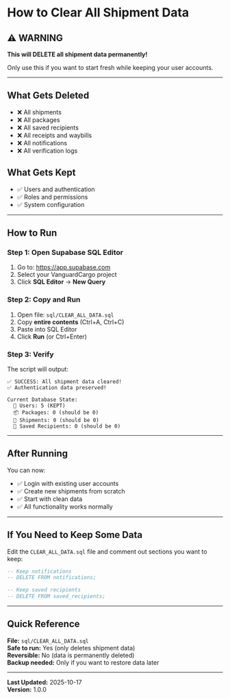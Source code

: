 # How to Clear All Shipment Data

## ⚠️ WARNING
**This will DELETE all shipment data permanently!**

Only use this if you want to start fresh while keeping your user accounts.

---

## What Gets Deleted
- ❌ All shipments
- ❌ All packages  
- ❌ All saved recipients
- ❌ All receipts and waybills
- ❌ All notifications
- ❌ All verification logs

## What Gets Kept
- ✅ Users and authentication
- ✅ Roles and permissions
- ✅ System configuration

---

## How to Run

### Step 1: Open Supabase SQL Editor
1. Go to: https://app.supabase.com
2. Select your VanguardCargo project
3. Click **SQL Editor** → **New Query**

### Step 2: Copy and Run
1. Open file: `sql/CLEAR_ALL_DATA.sql`
2. Copy **entire contents** (Ctrl+A, Ctrl+C)
3. Paste into SQL Editor
4. Click **Run** (or Ctrl+Enter)

### Step 3: Verify
The script will output:
```
✅ SUCCESS: All shipment data cleared!
✅ Authentication data preserved!

Current Database State:
  👥 Users: 5 (KEPT)
  📦 Packages: 0 (should be 0)
  🚚 Shipments: 0 (should be 0)
  📝 Saved Recipients: 0 (should be 0)
```

---

## After Running

You can now:
- ✅ Login with existing user accounts
- ✅ Create new shipments from scratch
- ✅ Start with clean data
- ✅ All functionality works normally

---

## If You Need to Keep Some Data

Edit the `CLEAR_ALL_DATA.sql` file and comment out sections you want to keep:

```sql
-- Keep notifications
-- DELETE FROM notifications;

-- Keep saved recipients
-- DELETE FROM saved_recipients;
```

---

## Quick Reference

**File:** `sql/CLEAR_ALL_DATA.sql`  
**Safe to run:** Yes (only deletes shipment data)  
**Reversible:** No (data is permanently deleted)  
**Backup needed:** Only if you want to restore data later

---

**Last Updated:** 2025-10-17  
**Version:** 1.0.0
